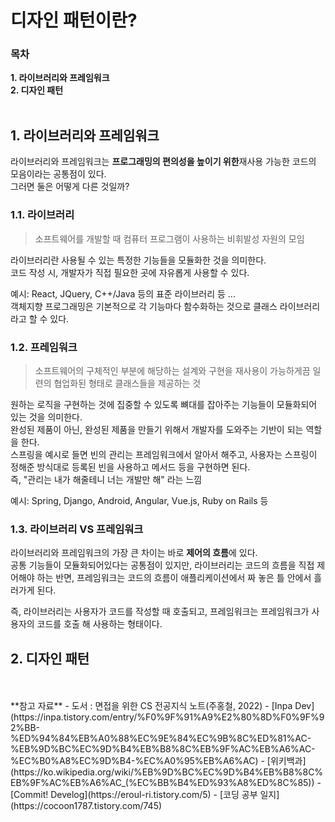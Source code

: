 # 디자인 패턴이란?
### 목차
**1. 라이브러리와 프레임워크**    
**2. 디자인 패턴**    
<br/>     
     
## 1. 라이브러리와 프레임워크
라이브러리와 프레임워크는 **프로그래밍의 편의성을 높이기 위한**재사용 가능한 코드의 모음이라는 공통점이 있다.     
그러면 둘은 어떻게 다른 것일까?

### 1.1. 라이브러리
> 소프트웨어를 개발할 때 컴퓨터 프로그램이 사용하는 비휘발성 자원의 모임    
 
라이브러리란 사용될 수 있는 특정한 기능들을 모듈화한 것을 의미한다.     
코드 작성 시, 개발자가 직접 필요한 곳에 자유롭게 사용할 수 있다.       

예시: React, JQuery, C++/Java 등의 표준 라이브러리 등 ...  
객체지향 프로그래밍은 기본적으로 각 기능마다 함수화하는 것으로 클래스 라이브러리라고 할 수 있다.     

### 1.2. 프레임워크
> 소프트웨어의 구체적인 부분에 해당하는 설계와 구현을 재사용이 가능하게끔 일련의 협업화된 형태로 클래스들을 제공하는 것    

원하는 로직을 구현하는 것에 집중할 수 있도록 뼈대를 잡아주는 기능들이 모듈화되어 있는 것을 의미한다.    
완성된 제품이 아닌, 완성된 제품을 만들기 위해서 개발자를 도와주는 기반이 되는 역할을 한다.    
스프링을 예시로 들면 빈의 관리는 프레임워크에서 알아서 해주고, 사용자는 스프링이 정해준 방식대로 등록된 빈을 사용하고 메서드 등을 구현하면 된다.      
즉, "관리는 내가 해줄테니 너는 개발만 해" 라는 느낌      

예시: Spring, Django, Android, Angular, Vue.js, Ruby on Rails 등

### 1.3. 라이브러리 VS 프레임워크
라이브러리와 프레임워크의 가장 큰 차이는 바로 **제어의 흐름**에 있다.     
공통 기능들이 모듈화되어있다는 공통점이 있지만, 라이브러리는 코드의 흐름을 직접 제어해야 하는 반면, 프레임워크는 코드의 흐름이 애플리케이션에서 짜 놓은 틀 안에서 흘러가게 된다.   

즉, 라이브러리는 사용자가 코드를 작성할 때 호출되고, 프레임워크는 프레임워크가 사용자의 코드를 호출 해 사용하는 형태이다.     



## 2. 디자인 패턴


<br/>     
<br/>     
**참고 자료**    
- 도서 : 면접을 위한 CS 전공지식 노트(주홍철, 2022)    
- [Inpa Dev](https://inpa.tistory.com/entry/%F0%9F%91%A9%E2%80%8D%F0%9F%92%BB-%ED%94%84%EB%A0%88%EC%9E%84%EC%9B%8C%ED%81%AC-%EB%9D%BC%EC%9D%B4%EB%B8%8C%EB%9F%AC%EB%A6%AC-%EC%B0%A8%EC%9D%B4-%EC%A0%95%EB%A6%AC)     
- [위키백과](https://ko.wikipedia.org/wiki/%EB%9D%BC%EC%9D%B4%EB%B8%8C%EB%9F%AC%EB%A6%AC_(%EC%BB%B4%ED%93%A8%ED%8C%85))   
- [Commit! Develog](https://eroul-ri.tistory.com/5)     
- [코딩 공부 일지](https://cocoon1787.tistory.com/745)
